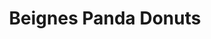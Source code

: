 ---
title: "Beignes Panda Donuts"
url: /sainte-anne-de-bellevue/beignes-panda-donuts/
shop: Konditorei
---